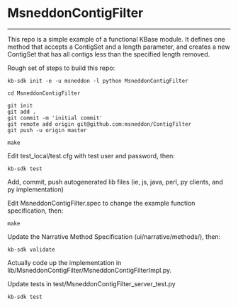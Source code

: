 
# MsneddonContigFilter
---

This repo is a simple example of a functional KBase module.  It defines one method that accepts a ContigSet and a length parameter, and creates a new ContigSet that has all contigs less than the specified length removed.

Rough set of steps to build this repo:

    kb-sdk init -e -u msneddon -l python MsneddonContigFilter

    cd MsneddonContigFilter

    git init
    git add .
    git commit -m 'initial commit'
    git remote add origin git@github.com:msneddon/ContigFilter
    git push -u origin master

    make

Edit test_local/test.cfg with test user and password, then:

    kb-sdk test

Add, commit, push autogenerated lib files (ie, js, java, perl, py clients, and py implementation)

Edit MsneddonContigFilter.spec to change the example function specification, then:

    make

Update the Narrative Method Specification (ui/narrative/methods/), then:

    kb-sdk validate

Actually code up the implementation in lib/MsneddonContigFilter/MsneddonContigFilterImpl.py.

Update tests in test/MsneddonContigFilter_server_test.py

    kb-sdk test

    